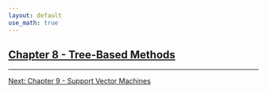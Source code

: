 ```yaml
---
layout: default
use_math: true
---
```


## [Chapter 8 - Tree-Based Methods][chapter-08-tree-based-methods]

---

[Next: Chapter 9 - Support Vector Machines][chapter-09-support-vector-machines]

<a id="bottom"></a>

[chapter-08-tree-based-methods]: /chapter-08-tree-based-methods "stats-learning-notes -- Chapter 8 - Tree Based Methods"
[chapter-09-support-vector-machines]: /chapter-09-support-vector-machines "stats-learning-notes -- Chapter 9 - Support Vector Machines"
